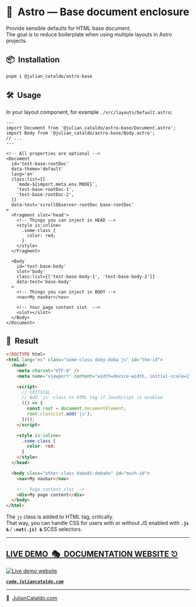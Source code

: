 # 🚀  Astro — Base document enclosure

Provide sensible defaults for HTML base document.  
The goal is to reduce boilerplate when using multiple layouts in Astro projects.

## 📦  Installation

```sh
pnpm i @julian_cataldo/astro-base
```

## 🛠  Usage

In your layout component, for example `./src/layouts/Default.astro`:

```astro
---
import Document from '@julian_cataldo/astro-base/Document.astro';
import Body from '@julian_cataldo/astro-base/Body.astro';
// ...
---

<!-- All properties are optional -->
<Document
  id='test-base-rootDoc'
  data-theme='default'
  lang='en'
  class:list={[
    `mode-${import.meta.env.MODE}`,
    'test-base-rootDoc-1',
    'test-base-rootDoc-2',
  ]}
  data-test='scrollObserver-rootDoc base-rootDoc'
>
  <Fragment slot='head'>
    <!-- Things you can inject in HEAD -->
    <style is:inline>
      .some-class {
        color: red;
      }
    </style>
  </Fragment>

  <Body
    id='test-base-body'
    slot='body'
    class:list={['test-base-body-1', 'test-base-body-2']}
    data-test='base-body'
  >
    <!-- Things you can inject in BODY -->
    <nav>My navbar</nav>

    <!-- Your page content slot  -->
    <slot></slot>
  </Body>
</Document>
```

## 🎉  Result

```html
<!DOCTYPE html>
<html lang="es" class="some-class doby-doba js" id="the-id">
  <head>
    <meta charset="UTF-8" />
    <meta name="viewport" content="width=device-width, initial-scale=1" />

    <script>
      // CRITICAL
      // Add 'js' class to HTML tag if JavaScript is enabled
      (() => {
        const root = document.documentElement;
        root.classList.add('js');
      })();
    </script>

    <style is:inline>
      .some-class {
        color: red;
      }
    </style>
  </head>

  <body class="other-class dabadi-dabada" id="much-id">
    <nav>My navbar</nav>

    <!-- Page content slot -->
    <div>My page content</div>
  </body>
</html>
```

The `js` class is added to HTML tag, critically.  
That way, you can handle CSS for users with or without JS enabled
with **`.js &`** / **`:not(.js) &`** SCSS selectors.

<div class="git-footer">

---

## [LIVE DEMO  🎭  DOCUMENTATION WEBSITE ⎋](https://code.juliancataldo.com/)

[![Live demo website](https://code.juliancataldo.com/poster.png)](https://code.juliancataldo.com)

**_[`code.juliancataldo.com`](https://code.juliancataldo.com/)_**

---

🔗  [JulianCataldo.com](https://www.juliancataldo.com/)

</div>
